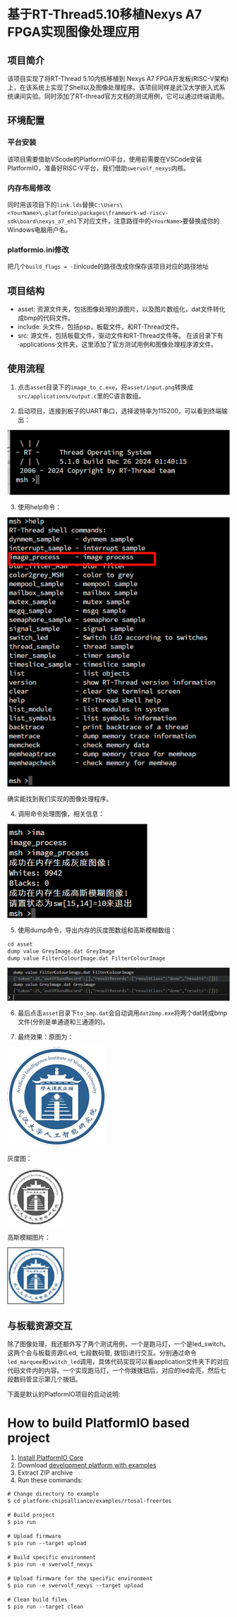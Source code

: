 # 基于RT-Thread5.10移植Nexys A7 FPGA实现图像处理应用
## 项目简介
该项目实现了将RT-Thread 5.10内核移植到 Nexys A7 FPGA开发板(RISC-V架构)上，在该系统上实现了Shell以及图像处理程序。该项目同样是武汉大学嵌入式系统课间实验。同时添加了RT-thread官方文档的测试用例，它可以通过终端调用。

## 环境配置
### 平台安装
该项目需要借助VScode的PlatformIO平台，使用前需要在VSCode安装PlatformIO，准备好RISC-V平台，我们借助`swervolf_nexys`内核。
### 内存布局修改
同时用该项目下的`link.lds`替换`C:\Users\<YourName>\.platformio\packages\framework-wd-riscv-sdk\board\nexys_a7_eh1`下对应文件，注意路径中的`<YourName>`要替换成你的Windows电脑用户名。
### platformio.ini修改
把几个`build_flags = -I`inlcude的路径改成你保存该项目对应的路径地址

## 项目结构
- asset: 资源文件夹，包括图像处理的源图片，以及图片数组化，dat文件转化成bmp的代码文件。
- include: 头文件，包括psp，板载文件，和RT-Thread文件。
- src: 源文件，包括板载文件，驱动文件和RT-Thread文件等。
  在该目录下有·applications·文件夹，这里添加了官方测试用例和图像处理程序源文件。

## 使用流程
1. 点击`asset`目录下的`image_to_c.exe`，将`asset/input.png`转换成`src/applications/output.c`里的C语言数组。

2. 启动项目，连接到板子的UART串口，选择波特率为115200，可以看到终端输出：

![终端输出](./figures/terminal.png)

3. 使用help命令：

![help输出](./figures/help.png)

确实能找到我们实现的图像处理程序。

4. 调用命令处理图像，相关信息：

![处理图像](./figures/call.png)

5. 使用dump命令，导出内存的灰度图数组和高斯模糊数组：
```
cd asset
dump value GreyImage.dat GreyImage
dump value FilterColourImage.dat FilterColourImage
```
![dump](./figures/dump.png)
	
6. 最后点击`asset`目录下`to_bmp.dat`会自动调用`dat2bmp.exe`将两个dat转成bmp文件(分别是单通道和三通道的)。

7. 最终效果：原图为：

![ori](./asset/input.png) 

灰度图：

![grey](./asset/GreyImage.bmp)

高斯模糊图片：

![gau](./asset/FilterColourImage.bmp)
 	
## 与板载资源交互
除了图像处理，我还额外写了两个测试用例，一个是跑马灯，一个是led_switch。这两个会与板载资源(Led, 七段数码管, 拨钮)进行交互。分别通过命令`led_marquee`和`switch_led`调用，具体代码实现可以看application文件夹下的对应代码文件内的内容。一个实现跑马灯，一个你拨拨钮后，对应的led会亮，然后七段数码管显示第几个拨钮。

下面是默认的PlatformIO项目的启动说明:

How to build PlatformIO based project
=====================================

1. [Install PlatformIO Core](https://docs.platformio.org/page/core.html)
2. Download [development platform with examples](https://github.com/platformio/platform-chipsalliance/archive/develop.zip)
3. Extract ZIP archive
4. Run these commands:

```shell
# Change directory to example
$ cd platform-chipsalliance/examples/rtosal-freertos

# Build project
$ pio run

# Upload firmware
$ pio run --target upload

# Build specific environment
$ pio run -e swervolf_nexys

# Upload firmware for the specific environment
$ pio run -e swervolf_nexys --target upload

# Clean build files
$ pio run --target clean
```
